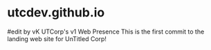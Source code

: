 # utcdev.github.io
#edit by vK
UTCorp's v1 Web Presence
This is the first commit to the landing web site for UnTitled Corp!
